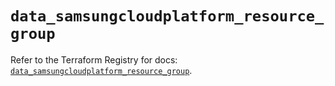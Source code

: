 # `data_samsungcloudplatform_resource_group`

Refer to the Terraform Registry for docs: [`data_samsungcloudplatform_resource_group`](https://registry.terraform.io/providers/samsungsdscloud/samsungcloudplatform/3.13.0/docs/data-sources/resource_group).
